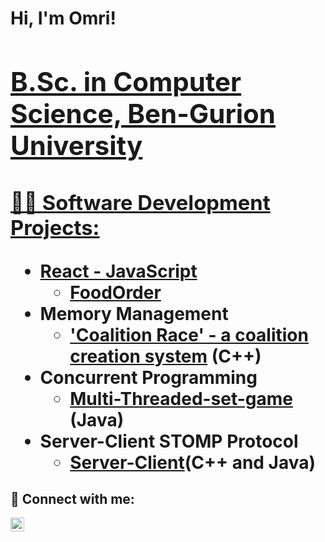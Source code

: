 <h1>Hi, I'm Omri! <br/><a href="https://github.com/joshmadakor1"><h2>B.Sc. in Computer Science, Ben-Gurion University</a> <a href="www.linkedin.com/in/omrihadad"> </h2>

<h3>👨‍💻 Software Development Projects:</h3>

- <b>React - JavaScript</b>
  - [FoodOrder](https://github.com/omrihadad41098/Food-Order---React)
- <b>Memory Management</b>
  - ['Coalition Race' - a coalition creation system](https://github.com/omrihadad41098/MemoryManagement) <b>(C++)</b>
- <b>Concurrent Programming</b>
  - [Multi-Threaded-set-game](https://github.com/omrihadad41098/ConcurrentProgramming_) <b>(Java)</b>
- <b>Server-Client STOMP Protocol </b>
  - [Server-Client](https://github.com/omrihadad41098/ServerClient)<b>(C++ and Java)</b>
  

<h2> 🤳 Connect with me:</h2>


[<img align="left" alt="JoshMadakor | LinkedIn" width="22px" src="https://cdn.jsdelivr.net/npm/simple-icons@v3/icons/linkedin.svg" />][linkedin]



[linkedin]: https://www.linkedin.com/in/omrihadad

